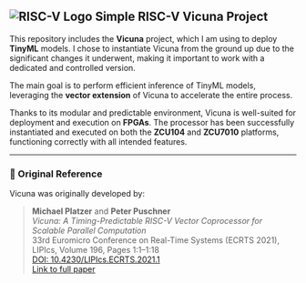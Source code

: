 ## ![RISC-V Logo](https://upload.wikimedia.org/wikipedia/commons/6/6a/RISC-V_logo.svg) Simple RISC-V Vicuna Project

This repository includes the **Vicuna** project, which I am using to deploy **TinyML** models. I chose to instantiate Vicuna from the ground up due to the significant changes it underwent, making it important to work with a dedicated and controlled version.

The main goal is to perform efficient inference of TinyML models, leveraging the **vector extension** of Vicuna to accelerate the entire process.

Thanks to its modular and predictable environment, Vicuna is well-suited for deployment and execution on **FPGAs**. The processor has been successfully instantiated and executed on both the **ZCU104** and **ZCU7010** platforms, functioning correctly with all intended features.

---

### 📝 Original Reference

Vicuna was originally developed by:

> **Michael Platzer** and **Peter Puschner**  
> _Vicuna: A Timing-Predictable RISC-V Vector Coprocessor for Scalable Parallel Computation_  
> 33rd Euromicro Conference on Real-Time Systems (ECRTS 2021), LIPIcs, Volume 196, Pages 1:1–1:18  
> [DOI: 10.4230/LIPIcs.ECRTS.2021.1](https://doi.org/10.4230/LIPIcs.ECRTS.2021.1)  
> [Link to full paper](https://drops.dagstuhl.de/opus/volltexte/2021/13932)

